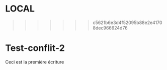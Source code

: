 LOCAL
======
>>>>>>> c5621b6e3d4f52095b88e2e41708dec966624d76
# Test-conflit-2
Ceci est la première écriture
